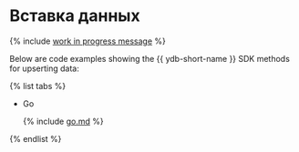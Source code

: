 # Вставка данных

{% include [work in progress message](../_includes/addition.md) %}

Below are code examples showing the {{ ydb-short-name }} SDK methods for upserting data:

{% list tabs %}

- Go


  {% include [go.md](_includes/go.md) %}

{% endlist %}
